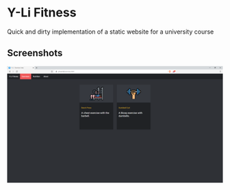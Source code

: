 # Y-Li Fitness
Quick and dirty implementation of a static website for a university course

## Screenshots

<img src="/screenshots/exercises.png"> 
